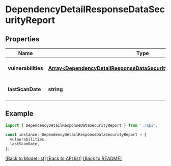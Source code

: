 # DependencyDetailResponseDataSecurityReport

## Properties

| Name                | Type                                                                                                                                                 | Description | Notes                             |
| ------------------- | ---------------------------------------------------------------------------------------------------------------------------------------------------- | ----------- | --------------------------------- |
| **vulnerabilities** | [**Array&lt;DependencyDetailResponseDataSecurityReportVulnerabilitiesInner&gt;**](DependencyDetailResponseDataSecurityReportVulnerabilitiesInner.md) |             | [optional] [default to undefined] |
| **lastScanDate**    | **string**                                                                                                                                           |             | [optional] [default to undefined] |

## Example

```typescript
import { DependencyDetailResponseDataSecurityReport } from './api';

const instance: DependencyDetailResponseDataSecurityReport = {
  vulnerabilities,
  lastScanDate,
};
```

[[Back to Model list]](../README.md#documentation-for-models) [[Back to API list]](../README.md#documentation-for-api-endpoints) [[Back to README]](../README.md)
